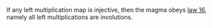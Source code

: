 If any left multiplication map is injective, then the magma obeys [law 16](https://teorth.github.io/equational_theories/implications/?16), namely all left multiplications are involutions.
